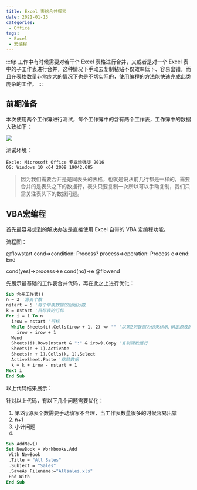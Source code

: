 ```yaml
---
title: Excel 表格合并探索
date: 2021-01-13
categories: 
 - Office
tags:
 - Excel
 - 宏编程
---
```


:::tip
工作中有时候需要对若干个 Excel 表格进行合并，又或者是对一个 Excel 表中的子工作表进行合并，这种情况下手动去复制粘贴不仅效率低下、容易出错，而且在表格数量非常庞大的情况下也是不切实际的，使用编程的方法能快速完成此类庞杂的工作。
:::

<!-- more -->

## 前期准备

本次使用两个工作簿进行测试，每个工作簿中的含有两个工作表，工作簿中的数据大致如下：
<div style="width:500px">

![](http://img.luqirong.com/20210121-%E5%AE%9E%E9%AA%8C%E8%A1%A8%E6%A0%BC.gif)

</div>

测试环境：
```
Excle: Microsoft Office 专业增强版 2016
OS: Windows 10 x64 2009 19042.685
```

> 因为我们需要合并是是同表头的表格，也就是说从前几行都是一样的，需要合并的是表头之下的数据行，表头只要复制一次所以可以手动复制，我们只需关注表头下的数据问题。

## VBA宏编程

首先最容易想到的解决办法是直接使用 Excel 自带的 VBA 宏编程功能。

流程图：

@flowstart
cond=>condition: Process?
process=>operation: Process
e=>end: End

cond(yes)->process->e
cond(no)->e
@flowend

先展示最基础的工作表合并代码，再在此之上进行优化：

``` vb
Sub 合并工作表()
n = 2 '源表个数
nstart = 5 '每个单表数据的起始行数
k = nstart '目标表的行标
For i = 1 To n
  irow = nstart '行标
  While Sheets(i).Cells(irow + 1, 2) <> "" '以第2列数据为结束标示,确定源表的行数
    irow = irow + 1
  Wend
  Sheets(i).Rows(nstart & ":" & irow).Copy '复制源数据行
  Sheets(n + 1).Activate
  Sheets(n + 1).Cells(k, 1).Select
  ActiveSheet.Paste '粘贴数据
  k = k + irow - nstart + 1
Next i
End Sub
```

以上代码结果展示：


针对以上代码，有以下几个问题需要优化：

1. 第2行源表个数需要手动填写不合理，当工作表数量很多的时候容易出错
2. n+1
3. 小计问题
4. 


``` vb
Sub AddNew() 
Set NewBook = Workbooks.Add 
 With NewBook 
 .Title = "All Sales" 
 .Subject = "Sales" 
 .SaveAs Filename:="Allsales.xls" 
 End With 
End Sub
```